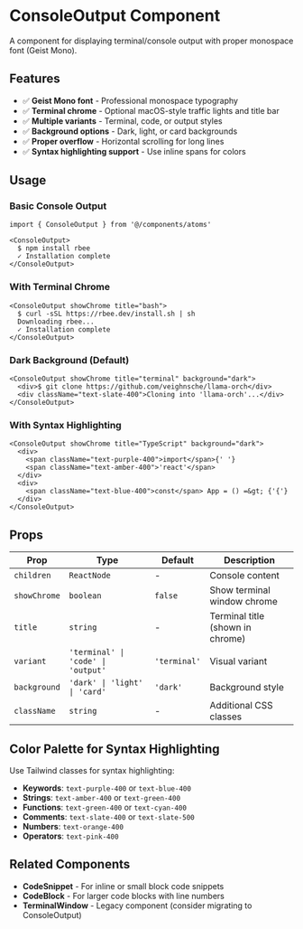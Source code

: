 # ConsoleOutput Component

A component for displaying terminal/console output with proper monospace font (Geist Mono).

## Features

- ✅ **Geist Mono font** - Professional monospace typography
- ✅ **Terminal chrome** - Optional macOS-style traffic lights and title bar
- ✅ **Multiple variants** - Terminal, code, or output styles
- ✅ **Background options** - Dark, light, or card backgrounds
- ✅ **Proper overflow** - Horizontal scrolling for long lines
- ✅ **Syntax highlighting support** - Use inline spans for colors

## Usage

### Basic Console Output

```tsx
import { ConsoleOutput } from '@/components/atoms'

<ConsoleOutput>
  $ npm install rbee
  ✓ Installation complete
</ConsoleOutput>
```

### With Terminal Chrome

```tsx
<ConsoleOutput showChrome title="bash">
  $ curl -sSL https://rbee.dev/install.sh | sh
  Downloading rbee...
  ✓ Installation complete
</ConsoleOutput>
```

### Dark Background (Default)

```tsx
<ConsoleOutput showChrome title="terminal" background="dark">
  <div>$ git clone https://github.com/veighnsche/llama-orch</div>
  <div className="text-slate-400">Cloning into 'llama-orch'...</div>
</ConsoleOutput>
```

### With Syntax Highlighting

```tsx
<ConsoleOutput showChrome title="TypeScript" background="dark">
  <div>
    <span className="text-purple-400">import</span>{' '}
    <span className="text-amber-400">'react'</span>
  </div>
  <div>
    <span className="text-blue-400">const</span> App = () =&gt; {'{'}
  </div>
</ConsoleOutput>
```

## Props

| Prop | Type | Default | Description |
|------|------|---------|-------------|
| `children` | `ReactNode` | - | Console content |
| `showChrome` | `boolean` | `false` | Show terminal window chrome |
| `title` | `string` | - | Terminal title (shown in chrome) |
| `variant` | `'terminal' \| 'code' \| 'output'` | `'terminal'` | Visual variant |
| `background` | `'dark' \| 'light' \| 'card'` | `'dark'` | Background style |
| `className` | `string` | - | Additional CSS classes |

## Color Palette for Syntax Highlighting

Use Tailwind classes for syntax highlighting:

- **Keywords**: `text-purple-400` or `text-blue-400`
- **Strings**: `text-amber-400` or `text-green-400`
- **Functions**: `text-green-400` or `text-cyan-400`
- **Comments**: `text-slate-400` or `text-slate-500`
- **Numbers**: `text-orange-400`
- **Operators**: `text-pink-400`

## Related Components

- **CodeSnippet** - For inline or small block code snippets
- **CodeBlock** - For larger code blocks with line numbers
- **TerminalWindow** - Legacy component (consider migrating to ConsoleOutput)

